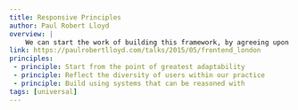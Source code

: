 ```yaml
---
title: Responsive Principles
author: Paul Robert Lloyd
overview: |
    We can start the work of building this framework, by agreeing upon a set design principles, each working in service of a broader goal, that of building a web that is and remains accessible to all.
link: https://paulrobertlloyd.com/talks/2015/05/frontend_london
principles:
 - principle: Start from the point of greatest adaptability
 - principle: Reflect the diversity of users within our practice
 - principle: Build using systems that can be reasoned with
tags: [universal]
---
```

